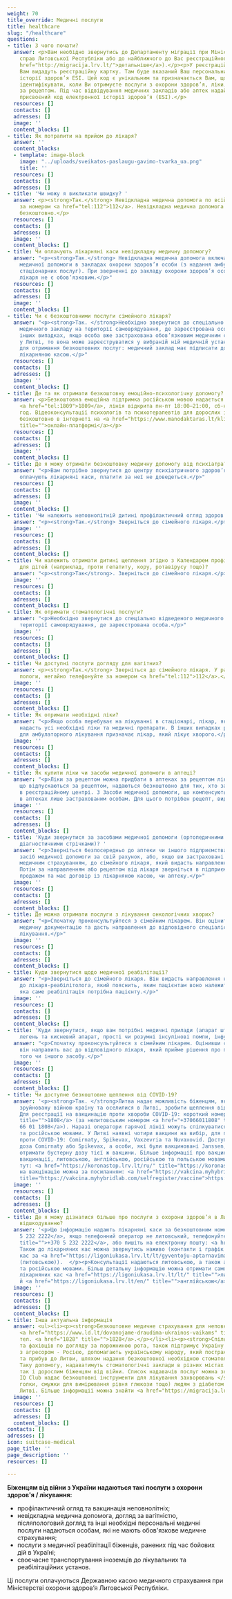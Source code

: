 ```yaml
---
weight: 70
title_override: Медичні послуги
title: healthcare
slug: "/healthcare"
questions:
- title: З чого почати?
  answer: <p>Вам необідно звернутись до Департаменту міграції при Міністерстві внутрішніх
    справ Литовської Республіки або до найближчого до Вас реєстраційного центру (<a
    href="http://migracija.lrv.lt/">детальніше</a>).</p><p>У реєстраційному центрі
    Вам видадуть реєстраційну картку. Там буде вказаний Ваш персональний код електронної
    історії здоров’я ESI. Цей код є унікальним та призначається Вам, щоб вас могли
    ідентифікувати, коли Ви отримуєте послуги з охорони здоров’я, ліки, що відпускаються
    за рецептом. Під час відвідування медичних закладів або аптек надайте спеціалістам
    присвоєний код електронної історії здоров’я (ESI).</p>
  resources: []
  contacts: []
  adresses: []
  image: ''
  content_blocks: []
- title: Як потрапити на прийом до лікаря?
  answer: ''
  content_blocks:
  - template: image-block
    image: "../uploads/sveikatos-paslaugu-gavimo-tvarka_ua.png"
    title: ''
  resources: []
  contacts: []
  adresses: []
- title: 'Чи можу я викликати швидку? '
  answer: <p><strong>Так.</strong> Невідкладна медична допомога по всій Литві набирається
    за номером <a href="tel:112">112</a>. Невідкладна медична допомога надається всім
    безкоштовно.</p>
  resources: []
  contacts: []
  adresses: []
  image: ''
  content_blocks: []
- title: Чи оплачують лікарняні каси невідкладну медичну допомогу?
  answer: "<p><strong>Так.</strong> Невідкладна медична допомога включає надання першої
    медичної допомоги в закладах охорони здоров’я особи (з надання амбулаторних та/або
    стаціонарних послуг). При зверненні до закладу охорони здоров’я особи, направлення
    лікаря не є обов’язковим.</p>"
  resources: []
  contacts: []
  adresses: []
  image: ''
  content_blocks: []
- title: Чи є безкоштовними послуги сімейного лікаря?
  answer: "<p><strong>Так. </strong>Необхідно звернутися до спеціально відведеного
    медичного закладу на території самоврядування, де зареєстрована особа.</p><p>В
    інших випадках, якщо особа вже застрахована обов’язковим медичним страхуванням
    у Литві, то вона може зареєструватися у вибраній ній медичній установі. Важливо,
    для отримання безкоштовних послуг: медичний заклад має підписати договір з територіальною
    лікарняною касою.</p>"
  resources: []
  contacts: []
  adresses: []
  image: ''
  content_blocks: []
- title: Де та як отримати безкоштовну емоційно-психологічну допомогу?
  answer: <p>Безкоштовна емоційна підтримка російською мовою надається за телефоном
    <a href="tel:1809">1809</a>, лінія відкрита пн-пт 18:00–21:00, сб-нд 12:00–15:00
    год. Відеоконсультації психологів та психотерапевтів для дорослих і дітей доступні
    безкоштовно в інтернеті на <a href="https://www.manodaktaras.lt/klinika/psichologine-pagalba-ukrainos-zmonems/2405"
    title="">онлайн-платформі</a></p>
  resources: []
  contacts: []
  adresses: []
  image: ''
  content_blocks: []
- title: Де я можу отримати безкоштовну медичну допомогу від психіатра?
  answer: "<p>Вам потрібно звернутися до центру психіатричного здоров’я, де цю допомогу
    оплачують лікарняні каси, платити за неї не доведеться.</p>"
  resources: []
  contacts: []
  adresses: []
  image: ''
  content_blocks: []
- title: 'Чи належить неповнолітній дитині профілактичний огляд здоров’я? '
  answer: "<p><strong>Так.</strong> Зверніться до сімейного лікаря.</p>"
  image: ''
  resources: []
  contacts: []
  adresses: []
  content_blocks: []
- title: Чи належить отримати дитині щеплення згідно з Календарем профілактичних щеплень
    для дітей (наприклад, проти гепатиту, кору, ротавірусу тощо)?
  answer: "<p><strong>Так</strong>. Зверніться до сімейного лікаря.</p>"
  image: ''
  resources: []
  contacts: []
  adresses: []
  content_blocks: []
- title: Як отримати стоматологічні послуги?
  answer: "<p>Необхідно звернутися до спеціально відведеного медичного закладу на
    території самоврядування, де зареєстрована особа.</p>"
  image: ''
  resources: []
  contacts: []
  adresses: []
  content_blocks: []
- title: Чи доступні послуги догляду для вагітних?
  answer: <p><strong>Так.</strong> Зверніться до сімейного лікаря. У разі, якщо почалися
    пологи, негайно телефонуйте за номером <a href="tel:112">112</a>.</p>
  image: ''
  resources: []
  contacts: []
  adresses: []
  content_blocks: []
- title: Як отримати необхідні ліки?
  answer: "<p>Якщо особа перебуває на лікуванні в стаціонарі, лікар, який її лікує,
    надасть усі необхідні ліки та медичні препарати. В інших випадках рецептурні ліки
    для амбулаторного лікування призначає лікар, який лікує хворого.</p>"
  image: ''
  resources: []
  contacts: []
  adresses: []
  content_blocks: []
- title: Як купити ліки чи засоби медичної допомоги в аптеці?
  answer: "<p>Ліки за рецептом можна придбати в аптеках за рецептом лікаря. Усі ліки,
    що відпускаються за рецептом, надаються безкоштовно для тих, хто зареєстрований
    в реєстраційному центрі. 3 Засоби медичної допомоги, що компенсуються, надаються
    в аптеках лише застрахованим особам. Для цього потрібен рецепт, виданий лікарем.</p>"
  image: ''
  resources: []
  contacts: []
  adresses: []
  content_blocks: []
- title: 'Куди звернутися за засобами медичної допомоги (ортопедичними шинами, підгузками,
    діагностичними стрічками)? '
  answer: "<p>Зверніться безпосередньо до аптеки чи іншого підприємства, щоб отримати
    засіб медичної допомоги за свій рахунок, або, якщо ви застраховані обов’язковим
    медичним страхуванням, до сімейного лікаря, який видасть направлення чи рецепт.
    Потім за направленням або рецептом від лікаря зверніться в підприємство, що займається
    продажем та має договір із лікарняною касою, чи аптеку.</p>"
  image: ''
  resources: []
  contacts: []
  adresses: []
  content_blocks: []
- title: Де можна отримати послуги з лікування онкологічних хворих?
  answer: "<p>Спочатку проконсультуйтеся з сімейним лікарем. Він оцінить стан та наявну
    медичну документацію та дасть направлення до відповідного спеціаліста для подальшого
    лікування.</p>"
  image: ''
  resources: []
  contacts: []
  adresses: []
  content_blocks: []
- title: Куди звернутися щодо медичної реабілітації?
  answer: "<p>Зверніться до сімейного лікаря. Він видасть направлення на консультацію
    до лікаря-реабілітолога, який пояснить, яким пацієнтам воно належить, і вирішить,
    яка саме реабілітація потрібна пацієнту.</p>"
  image: ''
  resources: []
  contacts: []
  adresses: []
  content_blocks: []
- title: 'Куди звернутися, якщо вам потрібні медичні прилади (апарат штучної вентиляції
    легень та кисневий апарат, прості чи розумні інсулінові помпи, інфузійні насоси)? '
  answer: "<p>Спочатку проконсультуйтеся з сімейним лікарем. Оцінивши стан і потребу,
    він направить вас до відповідного лікаря, який прийме рішення про призначення
    того чи іншого засобу.</p>"
  image: ''
  resources: []
  contacts: []
  adresses: []
  content_blocks: []
- title: Чи доступне безкоштовне щеплення від COVID-19?
  answer: '<p><strong>Так. </strong>Литва надає можливість біженцям, які покинули
    зруйновану війною країну та оселилися в Литві, зробити щеплення від COVID-19.
    Для реєстрації на вакцинацію проти хвороби COVID-19: короткий номер <a href="1808"
    title="">1808</a> (за нелитовським номером <a href="+37066011808" title="">+370
    66 01 1808</a>). Наразі оператори гарячої лінії можуть спілкуватися англійською
    та російською мовами. У Литві наявні чотири вакцини на вибір, для первинної вакцинації
    проти COVID-19: Comirnaty, Spikevax, Vaxzevria та Nuvaxovid. Доступна бустерна
    доза Comirnaty або Spikevax, а особи, які були вакциновані Janssen, також можуть
    отримати бустерну дозу тієї ж вакцини. Більше інформації про вакцини та процес
    вакцинації, литовською, англійською, російською та польською мовами можна знайти
    тут: <a href="https://koronastop.lrv.lt/ru/" title="https://koronastop.lrv.lt/ru/">https://koronastop.lrv.lt/ru/</a></p><p>Зареєструватись
    на вакцінацію можна за посиланням: <a href="https://vakcina.myhybridlab.com/selfregister/vaccine"
    title="https://vakcina.myhybridlab.com/selfregister/vaccine">https://vakcina.myhybridlab.com/selfregister/vaccine</a></p>'
  image: ''
  resources: []
  contacts: []
  adresses: []
  content_blocks: []
- title: Де я можу дізнатися більше про послуги з охорони здоров’я в Литві, що підлягають
    відшкодуванню?
  answer: '<p>Цю інформацію надають лікарняні каси за безкоштовним номером <a href="tel:852322222">8
    5 232 2222</a>, якщо телефонний оператор не литовський, телефонуйте <a href="+37052322222"
    title="">+370 5 232 2222</a>, або пишіть на електронну пошту: <a href="mailto:info@vlk.lt">info@vlk.lt</a>.
    Також до лікарняних кас можна звернутись наживо (контакти і графік роботи лікарняних
    кас за <a href="https://ligoniukasa.lrv.lt/lt/gyventoju-aptarnavimas" title="">посиланням</a>
    (литовською)).  </p><p>Консультації надаються литовською, а також англійською
    та російською мовами. Більш детальну інформацію можна отримати самостійно на веб-сайті
    лікарняних кас <a href="https://ligoniukasa.lrv.lt/lt/" title="">литовською</a>
    й <a href="https://ligoniukasa.lrv.lt/en/" title="">англійською</a> мовами.</p>'
  image: ''
  resources: []
  contacts: []
  adresses: []
  content_blocks: []
- title: Інша актуальна інформація
  answer: <ul><li><p><strong>Безкоштовне медичне страхування для неповнолітніх</strong>
    <a href="https://www.ld.lt/dovanojame-draudima-ukrainos-vaikams" title="https://www.ld.lt/dovanojame-draudima-ukrainos-vaikams"><strong>https://www.ld.lt/dovanojame-draudima-ukrainos-vaikams</strong></a>,
    тел. <a href="1828" title="">1828</a>.</p></li><li><p><strong>Спільнота стоматологів
    та фахівців по догляду за порожниною рота, також підтримує Україну у боротьбі
    з агресором - Росією, допомагають українському народу, який постраждав від війни
    та прибув до Литви, шляхом надання безкоштовної необхідною стоматологічною допомогою</strong>.
    Таку допомогу, надаватимуть стоматологічні заклади в різних містах Литви, як дітям,
    так і дорослим біженцям від війни. Список надавачів послуг можна знайти <a href="https://odontologurumai.lt/lt/apie-rumus/naujienos/1859-%C4%AFstaigos,-teikian%C4%8Dios-nemokam%C4%85-b%C5%ABtin%C4%85j%C4%85-pagalb%C4%85-nukent%C4%97jusiems-nuo-karo-ukrainoje"><strong>тут</strong></a>.</p></li><li><p><strong>Diabeto
    IQ Club надає безкоштовні інструменти для лікування захворювань </strong>(інсулін,
    голки, смужки для вимірювання рівня глюкози тощо) людям з діабетом 1 типу по всій
    Литві. Більше інформації можна знайти <a href="https://migracija.lrv.lt/uploads/migracija/documents/files/Cukrinis%20diabetas(2).pdf"><strong>тут.</strong></a></p></li></ul>
  image: ''
  resources: []
  contacts: []
  adresses: []
  content_blocks: []
contacts: []
adresses: []
icon: suitcase-medical
page_title: ''
page_description: ''
resources: []

---
```

**Біженцям від війни з України надаються такі послуги з охорони здоров'я / лікування:**

* профілактичний огляд та вакцинація неповнолітніх;
* невідкладна медична допомога, догляд за вагітністю, післяпологовий догляд та інші необхідні персональні медичні послуги надаються особам, які не мають обов'язкове медичне страхування;
* послуги з медичної реабілітації біженців, ранених під час бойових дій в Україні;
* своєчасне транспортування іноземців до лікувальних та реабілітаційних установ.

Ці послуги оплачуються Державною касою медичного страхування при Міністерстві охорони здоров’я Литовської Республіки.